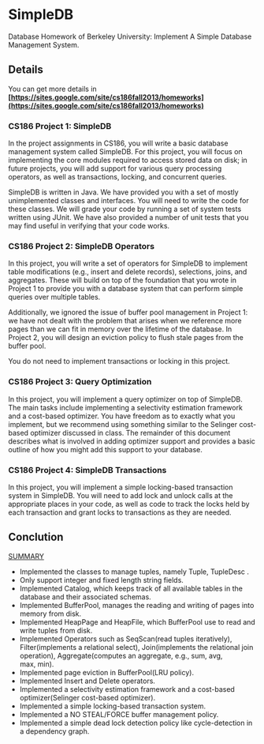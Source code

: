 # SimpleDB
Database Homework of Berkeley University: Implement A Simple Database Management System.

## Details
You can get more details in **[https://sites.google.com/site/cs186fall2013/homeworks](https://sites.google.com/site/cs186fall2013/homeworks)**

### CS186 Project 1: SimpleDB
In the project assignments in CS186, you will write a basic database management system called SimpleDB. For this project, you will focus on implementing the core modules required to access stored data on disk; in future projects, you will add support for various query processing operators, as well as transactions, locking, and concurrent queries.

SimpleDB is written in Java. We have provided you with a set of mostly unimplemented classes and interfaces. You will need to write the code for these classes. We will grade your code by running a set of system tests written using JUnit. We have also provided a number of unit tests that you may find useful in verifying that your code works.

### CS186 Project 2: SimpleDB Operators
In this project, you will write a set of operators for SimpleDB to implement table modifications (e.g., insert and delete records), selections, joins, and aggregates. These will build on top of the foundation that you wrote in Project 1 to provide you with a database system that can perform simple queries over multiple tables.

Additionally, we ignored the issue of buffer pool management in Project 1: we have not dealt with the problem that arises when we reference more pages than we can fit in memory over the lifetime of the database. In Project 2, you will design an eviction policy to flush stale pages from the buffer pool.

You do not need to implement transactions or locking in this project.

### CS186 Project 3: Query Optimization
In this project, you will implement a query optimizer on top of SimpleDB. The main tasks include implementing a selectivity estimation framework and a cost-based optimizer. You have freedom as to exactly what you implement, but we recommend using something similar to the Selinger cost-based optimizer discussed in class. The remainder of this document describes what is involved in adding optimizer support and provides a basic outline of how you might add this support to your database.

### CS186 Project 4: SimpleDB Transactions
In this project, you will implement a simple locking-based transaction system in SimpleDB. You will need to add lock and unlock calls at the appropriate places in your code, as well as code to track the locks held by each transaction and grant locks to transactions as they are needed.

## Conclution

[SUMMARY](https://github.com/hgaol/simpledb/blob/master/SUMMARY.md)

- Implemented the classes to manage tuples, namely Tuple, TupleDesc .
- Only support integer and fixed length string fields.
- Implemented Catalog, which keeps track of all available tables in the database and their associated schemas.
- Implemented BufferPool, manages the reading and writing of pages into memory from disk.
- Implemented HeapPage and HeapFile, which BufferPool use to read and write tuples from disk.
- Implemented Operators such as SeqScan(read tuples iteratively), Filter(implements a relational select), Join(implements the relational join operation), Aggregate(computes an aggregate, e.g., sum, avg, max, min).
- Implemented page eviction in BufferPool(LRU policy).
- Implemented Insert and Delete operators.
- Implemented a selectivity estimation framework and a cost-based optimizer(Selinger cost-based optimizer).
- Implemented a simple locking-based transaction system.
- Implemented a NO STEAL/FORCE buffer management policy.
- Implemented a simple dead lock detection policy like cycle-detection in a dependency graph.
